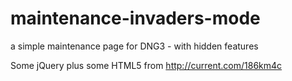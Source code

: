 maintenance-invaders-mode
=========================

a simple maintenance page for DNG3 - with hidden features

Some jQuery plus some HTML5 from http://current.com/186km4c